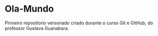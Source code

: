 # Ola-Mundo
 Primeiro reposítorio versonado criado durante o curso Git e GitHub, do professor Gustava Guanabara.
